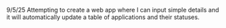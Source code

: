 9/5/25
Attempting to create a web app where I can input simple details and it will automatically update a table of applications and their statuses.
